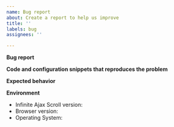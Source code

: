 ```yaml
---
name: Bug report
about: Create a report to help us improve
title: ''
labels: bug
assignees: ''

---
```


<!--
Thank you for taking the time to report an issue! Please consider the following:

1. Are you using the latest version of Infinite Ajax Scroll?
2. Have you searched for existing issues, before creating a new one?

Thank you!
-->

**Bug report**
<!-- Please provide a clear and concise description of what the bug is. -->

**Code and configuration snippets that reproduces the problem**
<!-- 
Please consider the following:

1. Can you make a simplified version that reproduces the issue? For example, can you reproduce using one of the available Codesandboxes (see https://codesandbox.io/s/github/webcreate/infinite-ajax-scroll/tree/master/examples/articles)?
2. If that's not possible, can you provide a live version of your work so we can have a look and inspect your code and configuration?
-->

**Expected behavior**
<!-- Please provide a clear and concise description of what you expected to happen. -->

**Environment**
<!-- Please describe your environment -->

- Infinite Ajax Scroll version:
- Browser version:
- Operating System:
